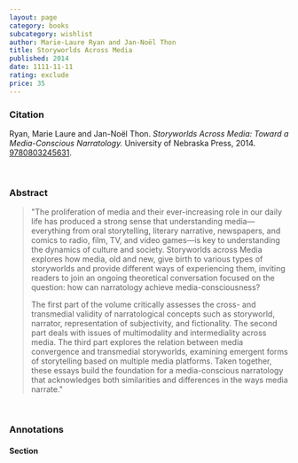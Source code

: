 ```yaml
---
layout: page
category: books
subcategory: wishlist
author: Marie-Laure Ryan and Jan-Noël Thon
title: Storyworlds Across Media
published: 2014
date: 1111-11-11
rating: exclude
price: 35
---
```


### Citation

Ryan, Marie Laure and Jan-Noël Thon. *Storyworlds Across Media: Toward a Media-Conscious Narratology.* University of Nebraska Press, 2014. [9780803245631](https://www.nebraskapress.unl.edu/nebraska-paperback/9780803245631/).

<br>

### Abstract

> "The proliferation of media and their ever-increasing role in our daily life has produced a strong sense that understanding media—everything from oral storytelling, literary narrative, newspapers, and comics to radio, film, TV, and video games—is key to understanding the dynamics of culture and society. Storyworlds across Media explores how media, old and new, give birth to various types of storyworlds and provide different ways of experiencing them, inviting readers to join an ongoing theoretical conversation focused on the question: how can narratology achieve media-consciousness?
>
> The first part of the volume critically assesses the cross- and transmedial validity of narratological concepts such as storyworld, narrator, representation of subjectivity, and fictionality. The second part deals with issues of multimodality and intermediality across media. The third part explores the relation between media convergence and transmedial storyworlds, examining emergent forms of storytelling based on multiple media platforms. Taken together, these essays build the foundation for a media-conscious narratology that acknowledges both similarities and differences in the ways media narrate."

<br>

### Annotations

#### Section

<br>
